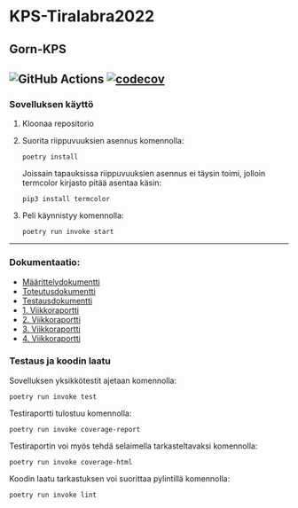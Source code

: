 # KPS-Tiralabra2022
## Gorn-KPS

![GitHub Actions](https://github.com/vulpecula78/KPS-Tiralabra2022/workflows/CI/badge.svg)
[![codecov](https://codecov.io/gh/vulpecula78/KPS-tiralabra2022/branch/main/graph/badge.svg?token=977I3Z6IMH)](https://codecov.io/gh/vulpecula78/KPS-tiralabra2022)
-----
### Sovelluksen käyttö
1. Kloonaa repositorio

2. Suorita riippuvuuksien asennus komennolla:

    ```
    poetry install
    ```
    Joissain tapauksissa riippuvuuksien asennus ei täysin toimi, jolloin termcolor kirjasto pitää asentaa käsin:
    
    ```
    pip3 install termcolor
    ```
    
3. Peli käynnistyy komennolla:

    ```
    poetry run invoke start
    ```
-----
### Dokumentaatio:

- [Määrittelydokumentti](https://github.com/vulpecula78/KPS-Tiralabra2022/blob/main/dokumentaatio/maarittelydokumentti.md)
- [Toteutusdokumentti](https://github.com/vulpecula78/KPS-Tiralabra2022/blob/main/dokumentaatio/toteutusdokumentti.md)
- [Testausdokumentti](https://github.com/vulpecula78/KPS-Tiralabra2022/blob/main/dokumentaatio/testausdokumentti.md)
- [1. Viikkoraportti](https://github.com/vulpecula78/KPS-Tiralabra2022/blob/main/dokumentaatio/viikkoraportti_1.md)
- [2. Viikkoraportti](https://github.com/vulpecula78/KPS-Tiralabra2022/blob/main/dokumentaatio/viikkoraportti_2.md)
- [3. Viikkoraportti](https://github.com/vulpecula78/KPS-Tiralabra2022/blob/main/dokumentaatio/viikkoraportti_3.md)
- [4. Viikkoraportti](https://github.com/vulpecula78/KPS-Tiralabra2022/blob/main/dokumentaatio/viikkoraportti_4.md)

### Testaus ja koodin laatu

Sovelluksen yksikkötestit ajetaan komennolla:

```
poetry run invoke test
```

Testiraportti tulostuu komennolla:

```
poetry run invoke coverage-report
```

Testiraportin voi myös tehdä selaimella tarkasteltavaksi komennolla:

```
poetry run invoke coverage-html
```


Koodin laatu tarkastuksen voi suorittaa pylintillä komennolla:

```
poetry run invoke lint
```
